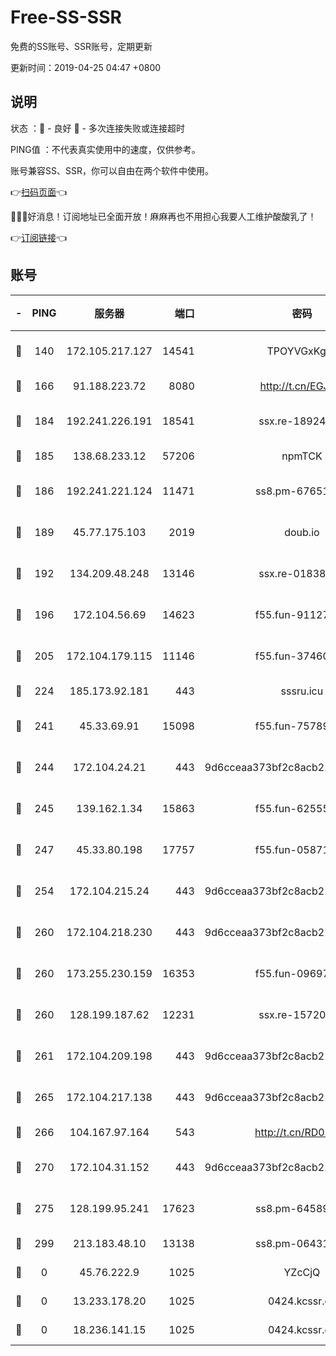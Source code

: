 # Free-SS-SSR

免费的SS账号、SSR账号，定期更新

更新时间：2019-04-25 04:47 +0800

## 说明

状态     ：🙂 - 良好 🙁 - 多次连接失败或连接超时

PING值   ：不代表真实使用中的速度，仅供参考。

账号兼容SS、SSR，你可以自由在两个软件中使用。

👉[扫码页面](https://liesauer.github.io/Free-SS-SSR/)👈

🎉🎉🎉好消息！订阅地址已全面开放！麻麻再也不用担心我要人工维护酸酸乳了！

👉[订阅链接](https://www.liesauer.net/yogurt/subscribe?ACCESS_TOKEN=DAYxR3mMaZAsaqUb)👈

## 账号

|-|PING|服务器|端口|密码|加密方式|区域|
|:----:|:----:|:-----:|-----:|:----:|:----:|:----:|
|🙂|140|172.105.217.127|14541|TPOYVGxKglpi|aes-256-cfb|JP|
|🙂|166|91.188.223.72|8080|http://t.cn/EGJIyrl|rc4-md5|RU|
|🙂|184|192.241.226.191|18541|ssx.re-18924013|aes-256-cfb|US|
|🙂|185|138.68.233.12|57206|npmTCK|rc4-md5|US|
|🙂|186|192.241.221.124|11471|ss8.pm-67651199|aes-256-cfb|US|
|🙂|189|45.77.175.103|2019|doub.io|aes-128-ctr|SG|
|🙂|192|134.209.48.248|13146|ssx.re-01838958|aes-256-cfb|US|
|🙂|196|172.104.56.69|14623|f55.fun-91127667|aes-256-cfb|SG|
|🙂|205|172.104.179.115|11146|f55.fun-37460123|aes-256-cfb|SG|
|🙂|224|185.173.92.181|443|sssru.icu|rc4-md5|RU|
|🙂|241|45.33.69.91|15098|f55.fun-75789534|aes-256-cfb|US|
|🙂|244|172.104.24.21|443|9d6cceaa373bf2c8acb22e60b6a58be6|aes-256-cfb|US|
|🙂|245|139.162.1.34|15863|f55.fun-62555825|aes-256-cfb|SG|
|🙂|247|45.33.80.198|17757|f55.fun-05871569|aes-256-cfb|US|
|🙂|254|172.104.215.24|443|9d6cceaa373bf2c8acb22e60b6a58be6|aes-256-cfb|US|
|🙂|260|172.104.218.230|443|9d6cceaa373bf2c8acb22e60b6a58be6|aes-256-cfb|US|
|🙂|260|173.255.230.159|16353|f55.fun-09697422|aes-256-cfb|US|
|🙂|260|128.199.187.62|12231|ssx.re-15720374|aes-256-cfb|SG|
|🙂|261|172.104.209.198|443|9d6cceaa373bf2c8acb22e60b6a58be6|aes-256-cfb|US|
|🙂|265|172.104.217.138|443|9d6cceaa373bf2c8acb22e60b6a58be6|aes-256-cfb|US|
|🙂|266|104.167.97.164|543|http://t.cn/RD0D7sx|rc4-md5|CA|
|🙂|270|172.104.31.152|443|9d6cceaa373bf2c8acb22e60b6a58be6|aes-256-cfb|US|
|🙂|275|128.199.95.241|17623|ss8.pm-64589888|aes-256-cfb|SG|
|🙂|299|213.183.48.10|13138|ss8.pm-06431567|rc4-md5|RU|
|🙁|0|45.76.222.9|1025|YZcCjQ|rc4-md5|JP|
|🙁|0|13.233.178.20|1025|0424.kcssr.cc|rc4-md5|IN|
|🙁|0|18.236.141.15|1025|0424.kcssr.cc|rc4-md5|US|
